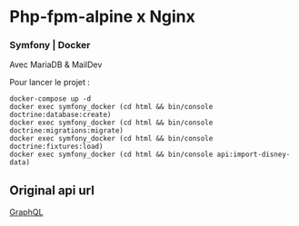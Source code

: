 # Php-fpm-alpine x Nginx
### Symfony | Docker

Avec MariaDB & MailDev

Pour lancer le projet :
````shell
docker-compose up -d
docker exec symfony_docker (cd html && bin/console doctrine:database:create)
docker exec symfony_docker (cd html && bin/console doctrine:migrations:migrate)
docker exec symfony_docker (cd html && bin/console doctrine:fixtures:load)
docker exec symfony_docker (cd html && bin/console api:import-disney-data)
````


## Original api url
[GraphQL](https://api.disneyapi.dev/graphql)

